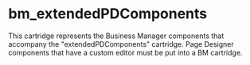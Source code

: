 # bm_extendedPDComponents

This cartridge represents the Business Manager components that 
accompany the "extendedPDComponents" cartridge.  Page Designer
components that have a custom editor must be put into a BM cartridge.
